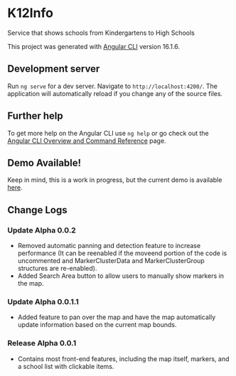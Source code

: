 # K12Info

Service that shows schools from Kindergartens to High Schools

This project was generated with [Angular CLI](https://github.com/angular/angular-cli) version 16.1.6.

## Development server

Run `ng serve` for a dev server. Navigate to `http://localhost:4200/`. The application will automatically reload if you change any of the source files.

## Further help

To get more help on the Angular CLI use `ng help` or go check out the [Angular CLI Overview and Command Reference](https://angular.io/cli) page.

## Demo Available!

Keep in mind, this is a work in progress, but the current demo is available [here](https://henryko67.github.io/K12Info).

## Change Logs

### Update Alpha 0.0.2

- Removed automatic panning and detection feature to increase performance (It can be reenabled if the moveend portion of the code is uncommented and MarkerClusterData and MarkerClusterGroup structures are re-enabled).
- Added Search Area button to allow users to manually show markers in the map.

### Update Alpha 0.0.1.1

- Added feature to pan over the map and have the map automatically update information based on the current map bounds.

### Release Alpha 0.0.1

- Contains most front-end features, including the map itself, markers, and a school list with clickable items.